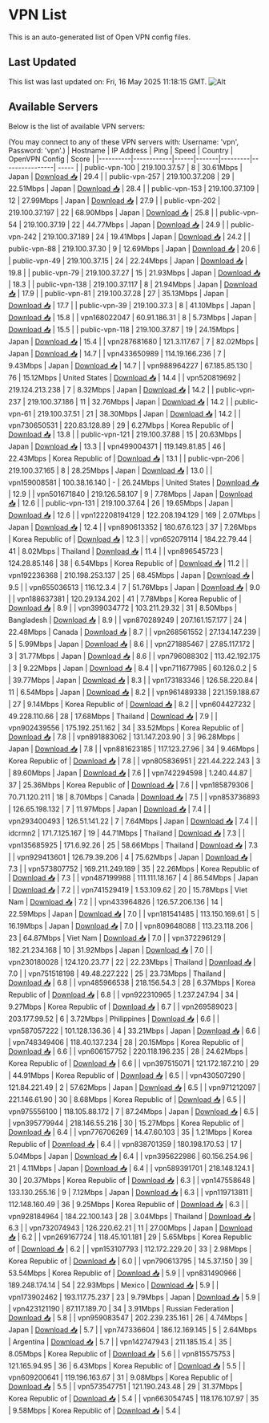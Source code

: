 # VPN List

This is an auto-generated list of Open VPN config files.

## Last Updated

This list was last updated on: Fri, 16 May 2025 11:18:15 GMT.
![Alt](https://repobeats.axiom.co/api/embed/186b98318ef1479477931607c1ad7d823f12451f.svg "Repobeats analytics image")

## Available Servers

Below is the list of available VPN servers:

(You may connect to any of these VPN servers with: Username: 'vpn', Password: 'vpn'.)
| Hostname | IP Address | Ping | Speed | Country | OpenVPN Config | Score |
|----------|------------|------|-------|---------|----------------| ----- |
| public-vpn-100 | 219.100.37.57 | 8 | 30.61Mbps | Japan | [Download 📥](./configs/server_0_JP.ovpn) | 29.4 |
| public-vpn-257 | 219.100.37.208 | 29 | 22.51Mbps | Japan | [Download 📥](./configs/server_1_JP.ovpn) | 28.4 |
| public-vpn-153 | 219.100.37.109 | 12 | 27.99Mbps | Japan | [Download 📥](./configs/server_2_JP.ovpn) | 27.9 |
| public-vpn-202 | 219.100.37.197 | 22 | 68.90Mbps | Japan | [Download 📥](./configs/server_3_JP.ovpn) | 25.8 |
| public-vpn-54 | 219.100.37.19 | 22 | 44.77Mbps | Japan | [Download 📥](./configs/server_4_JP.ovpn) | 24.9 |
| public-vpn-242 | 219.100.37.189 | 24 | 19.41Mbps | Japan | [Download 📥](./configs/server_5_JP.ovpn) | 24.2 |
| public-vpn-88 | 219.100.37.30 | 9 | 12.69Mbps | Japan | [Download 📥](./configs/server_6_JP.ovpn) | 20.6 |
| public-vpn-49 | 219.100.37.15 | 24 | 22.24Mbps | Japan | [Download 📥](./configs/server_7_JP.ovpn) | 19.8 |
| public-vpn-79 | 219.100.37.27 | 15 | 21.93Mbps | Japan | [Download 📥](./configs/server_8_JP.ovpn) | 18.3 |
| public-vpn-138 | 219.100.37.117 | 8 | 21.94Mbps | Japan | [Download 📥](./configs/server_9_JP.ovpn) | 17.9 |
| public-vpn-81 | 219.100.37.28 | 27 | 35.13Mbps | Japan | [Download 📥](./configs/server_10_JP.ovpn) | 17.7 |
| public-vpn-39 | 219.100.37.3 | 8 | 41.10Mbps | Japan | [Download 📥](./configs/server_11_JP.ovpn) | 15.8 |
| vpn168022047 | 60.91.186.31 | 8 | 5.73Mbps | Japan | [Download 📥](./configs/server_12_JP.ovpn) | 15.5 |
| public-vpn-118 | 219.100.37.87 | 19 | 24.15Mbps | Japan | [Download 📥](./configs/server_13_JP.ovpn) | 15.4 |
| vpn287681680 | 121.3.117.67 | 7 | 82.02Mbps | Japan | [Download 📥](./configs/server_14_JP.ovpn) | 14.7 |
| vpn433650989 | 114.19.166.236 | 7 | 9.43Mbps | Japan | [Download 📥](./configs/server_15_JP.ovpn) | 14.7 |
| vpn988964227 | 67.185.85.130 | 76 | 15.12Mbps | United States | [Download 📥](./configs/server_16_US.ovpn) | 14.4 |
| vpn520819692 | 219.124.213.238 | 7 | 8.32Mbps | Japan | [Download 📥](./configs/server_17_JP.ovpn) | 14.2 |
| public-vpn-237 | 219.100.37.186 | 11 | 32.76Mbps | Japan | [Download 📥](./configs/server_18_JP.ovpn) | 14.2 |
| public-vpn-61 | 219.100.37.51 | 21 | 38.30Mbps | Japan | [Download 📥](./configs/server_19_JP.ovpn) | 14.2 |
| vpn730650531 | 220.83.128.89 | 29 | 6.27Mbps | Korea Republic of | [Download 📥](./configs/server_20_KR.ovpn) | 13.8 |
| public-vpn-121 | 219.100.37.88 | 15 | 20.63Mbps | Japan | [Download 📥](./configs/server_21_JP.ovpn) | 13.3 |
| vpn499004371 | 119.149.81.85 | 46 | 22.43Mbps | Korea Republic of | [Download 📥](./configs/server_22_KR.ovpn) | 13.1 |
| public-vpn-206 | 219.100.37.165 | 8 | 28.25Mbps | Japan | [Download 📥](./configs/server_23_JP.ovpn) | 13.0 |
| vpn159008581 | 100.38.16.140 | - | 26.24Mbps | United States | [Download 📥](./configs/server_24_US.ovpn) | 12.9 |
| vpn501671840 | 219.126.58.107 | 9 | 7.78Mbps | Japan | [Download 📥](./configs/server_25_JP.ovpn) | 12.6 |
| public-vpn-131 | 219.100.37.64 | 26 | 19.65Mbps | Japan | [Download 📥](./configs/server_26_JP.ovpn) | 12.6 |
| vpn122208194129 | 122.208.194.129 | 169 | 2.07Mbps | Japan | [Download 📥](./configs/server_27_JP.ovpn) | 12.4 |
| vpn890613352 | 180.67.6.123 | 37 | 7.26Mbps | Korea Republic of | [Download 📥](./configs/server_28_KR.ovpn) | 12.3 |
| vpn652079114 | 184.22.79.44 | 41 | 8.02Mbps | Thailand | [Download 📥](./configs/server_29_TH.ovpn) | 11.4 |
| vpn896545723 | 124.28.85.146 | 38 | 6.54Mbps | Korea Republic of | [Download 📥](./configs/server_30_KR.ovpn) | 11.2 |
| vpn192236368 | 210.198.253.137 | 25 | 68.45Mbps | Japan | [Download 📥](./configs/server_31_JP.ovpn) | 9.5 |
| vpn655036513 | 116.12.3.4 | 7 | 51.76Mbps | Japan | [Download 📥](./configs/server_32_JP.ovpn) | 9.0 |
| vpn188637381 | 120.29.134.202 | 41 | 7.78Mbps | Korea Republic of | [Download 📥](./configs/server_33_KR.ovpn) | 8.9 |
| vpn399034772 | 103.211.29.32 | 31 | 8.50Mbps | Bangladesh | [Download 📥](./configs/server_34_BD.ovpn) | 8.9 |
| vpn870289249 | 207.161.157.177 | 24 | 22.48Mbps | Canada | [Download 📥](./configs/server_35_CA.ovpn) | 8.7 |
| vpn268561552 | 27.134.147.239 | 5 | 5.99Mbps | Japan | [Download 📥](./configs/server_36_JP.ovpn) | 8.6 |
| vpn271885467 | 27.85.117.172 | 3 | 31.77Mbps | Japan | [Download 📥](./configs/server_37_JP.ovpn) | 8.6 |
| vpn796088302 | 113.42.192.175 | 3 | 9.22Mbps | Japan | [Download 📥](./configs/server_38_JP.ovpn) | 8.4 |
| vpn711677985 | 60.126.0.2 | 5 | 39.77Mbps | Japan | [Download 📥](./configs/server_39_JP.ovpn) | 8.3 |
| vpn173183346 | 126.58.220.84 | 11 | 6.54Mbps | Japan | [Download 📥](./configs/server_40_JP.ovpn) | 8.2 |
| vpn961489338 | 221.159.188.67 | 27 | 9.14Mbps | Korea Republic of | [Download 📥](./configs/server_41_KR.ovpn) | 8.2 |
| vpn604427232 | 49.228.110.66 | 28 | 17.68Mbps | Thailand | [Download 📥](./configs/server_42_TH.ovpn) | 7.9 |
| vpn902439556 | 175.192.251.162 | 34 | 33.52Mbps | Korea Republic of | [Download 📥](./configs/server_43_KR.ovpn) | 7.8 |
| vpn891883062 | 131.147.203.90 | 3 | 96.28Mbps | Japan | [Download 📥](./configs/server_44_JP.ovpn) | 7.8 |
| vpn881623185 | 117.123.27.96 | 34 | 9.46Mbps | Korea Republic of | [Download 📥](./configs/server_45_KR.ovpn) | 7.8 |
| vpn805836951 | 221.44.222.243 | 3 | 89.60Mbps | Japan | [Download 📥](./configs/server_46_JP.ovpn) | 7.6 |
| vpn742294598 | 1.240.44.87 | 37 | 25.36Mbps | Korea Republic of | [Download 📥](./configs/server_47_KR.ovpn) | 7.6 |
| vpn185879306 | 70.71.120.211 | 18 | 8.70Mbps | Canada | [Download 📥](./configs/server_48_CA.ovpn) | 7.5 |
| vpn853736893 | 126.65.198.132 | 7 | 11.97Mbps | Japan | [Download 📥](./configs/server_49_JP.ovpn) | 7.4 |
| vpn293400493 | 126.51.141.22 | 7 | 7.64Mbps | Japan | [Download 📥](./configs/server_50_JP.ovpn) | 7.4 |
| idcrmn2 | 171.7.125.167 | 19 | 44.71Mbps | Thailand | [Download 📥](./configs/server_51_TH.ovpn) | 7.3 |
| vpn135685925 | 171.6.92.26 | 25 | 58.66Mbps | Thailand | [Download 📥](./configs/server_52_TH.ovpn) | 7.3 |
| vpn929413601 | 126.79.39.206 | 4 | 75.62Mbps | Japan | [Download 📥](./configs/server_53_JP.ovpn) | 7.3 |
| vpn573807752 | 169.211.249.189 | 35 | 22.26Mbps | Korea Republic of | [Download 📥](./configs/server_54_KR.ovpn) | 7.3 |
| vpn487199988 | 111.111.18.167 | 4 | 86.54Mbps | Japan | [Download 📥](./configs/server_55_JP.ovpn) | 7.2 |
| vpn741529419 | 1.53.109.62 | 20 | 15.78Mbps | Viet Nam | [Download 📥](./configs/server_56_VN.ovpn) | 7.2 |
| vpn433964826 | 126.57.206.136 | 14 | 22.59Mbps | Japan | [Download 📥](./configs/server_57_JP.ovpn) | 7.0 |
| vpn181541485 | 113.150.169.61 | 5 | 16.19Mbps | Japan | [Download 📥](./configs/server_58_JP.ovpn) | 7.0 |
| vpn809648088 | 113.23.118.206 | 23 | 64.87Mbps | Viet Nam | [Download 📥](./configs/server_59_VN.ovpn) | 7.0 |
| vpn372296129 | 182.21.234.168 | 10 | 31.92Mbps | Japan | [Download 📥](./configs/server_60_JP.ovpn) | 7.0 |
| vpn230180028 | 124.120.23.77 | 22 | 22.23Mbps | Thailand | [Download 📥](./configs/server_61_TH.ovpn) | 7.0 |
| vpn751518198 | 49.48.227.222 | 25 | 23.73Mbps | Thailand | [Download 📥](./configs/server_62_TH.ovpn) | 6.8 |
| vpn485966538 | 218.156.54.3 | 28 | 6.37Mbps | Korea Republic of | [Download 📥](./configs/server_63_KR.ovpn) | 6.8 |
| vpn922310965 | 1.237.247.94 | 34 | 9.27Mbps | Korea Republic of | [Download 📥](./configs/server_64_KR.ovpn) | 6.7 |
| vpn269589023 | 203.177.99.52 | 6 | 3.72Mbps | Philippines | [Download 📥](./configs/server_65_PH.ovpn) | 6.6 |
| vpn587057222 | 101.128.136.36 | 4 | 33.21Mbps | Japan | [Download 📥](./configs/server_66_JP.ovpn) | 6.6 |
| vpn748349406 | 118.40.137.234 | 28 | 20.15Mbps | Korea Republic of | [Download 📥](./configs/server_67_KR.ovpn) | 6.6 |
| vpn606157752 | 220.118.196.235 | 28 | 24.62Mbps | Korea Republic of | [Download 📥](./configs/server_68_KR.ovpn) | 6.6 |
| vpn397515071 | 121.172.187.210 | 29 | 44.91Mbps | Korea Republic of | [Download 📥](./configs/server_69_KR.ovpn) | 6.5 |
| vpn430507290 | 121.84.221.49 | 2 | 57.62Mbps | Japan | [Download 📥](./configs/server_70_JP.ovpn) | 6.5 |
| vpn971212097 | 221.146.61.90 | 30 | 8.68Mbps | Korea Republic of | [Download 📥](./configs/server_71_KR.ovpn) | 6.5 |
| vpn975556100 | 118.105.88.172 | 7 | 87.24Mbps | Japan | [Download 📥](./configs/server_72_JP.ovpn) | 6.5 |
| vpn395779944 | 218.146.55.216 | 30 | 15.27Mbps | Korea Republic of | [Download 📥](./configs/server_73_KR.ovpn) | 6.4 |
| vpn776706269 | 14.47.60.103 | 35 | 1.21Mbps | Korea Republic of | [Download 📥](./configs/server_74_KR.ovpn) | 6.4 |
| vpn838701359 | 180.198.170.53 | 17 | 5.04Mbps | Japan | [Download 📥](./configs/server_75_JP.ovpn) | 6.4 |
| vpn395622986 | 60.156.254.96 | 21 | 4.11Mbps | Japan | [Download 📥](./configs/server_76_JP.ovpn) | 6.4 |
| vpn589391701 | 218.148.124.1 | 30 | 20.37Mbps | Korea Republic of | [Download 📥](./configs/server_77_KR.ovpn) | 6.3 |
| vpn147558648 | 133.130.255.16 | 9 | 7.12Mbps | Japan | [Download 📥](./configs/server_78_JP.ovpn) | 6.3 |
| vpn119713811 | 112.148.160.49 | 36 | 9.25Mbps | Korea Republic of | [Download 📥](./configs/server_79_KR.ovpn) | 6.3 |
| vpn928184964 | 184.22.100.143 | 28 | 3.04Mbps | Thailand | [Download 📥](./configs/server_80_TH.ovpn) | 6.3 |
| vpn732074943 | 126.220.62.21 | 11 | 27.00Mbps | Japan | [Download 📥](./configs/server_81_JP.ovpn) | 6.2 |
| vpn269167724 | 118.45.101.181 | 29 | 5.65Mbps | Korea Republic of | [Download 📥](./configs/server_82_KR.ovpn) | 6.2 |
| vpn153107793 | 112.172.229.20 | 33 | 2.98Mbps | Korea Republic of | [Download 📥](./configs/server_83_KR.ovpn) | 6.0 |
| vpn790613795 | 14.5.37.150 | 39 | 53.54Mbps | Korea Republic of | [Download 📥](./configs/server_84_KR.ovpn) | 5.9 |
| vpn831490966 | 189.248.174.14 | 54 | 22.93Mbps | Mexico | [Download 📥](./configs/server_85_MX.ovpn) | 5.9 |
| vpn173902462 | 193.117.75.237 | 23 | 9.79Mbps | Japan | [Download 📥](./configs/server_86_JP.ovpn) | 5.9 |
| vpn423121190 | 87.117.189.70 | 34 | 3.91Mbps | Russian Federation | [Download 📥](./configs/server_87_RU.ovpn) | 5.8 |
| vpn959083547 | 202.239.235.161 | 26 | 4.74Mbps | Japan | [Download 📥](./configs/server_88_JP.ovpn) | 5.7 |
| vpn747336604 | 186.12.169.145 | 5 | 2.64Mbps | Argentina | [Download 📥](./configs/server_89_AR.ovpn) | 5.7 |
| vpn142747943 | 211.185.15.4 | 35 | 8.05Mbps | Korea Republic of | [Download 📥](./configs/server_90_KR.ovpn) | 5.6 |
| vpn815575753 | 121.165.94.95 | 36 | 6.43Mbps | Korea Republic of | [Download 📥](./configs/server_91_KR.ovpn) | 5.5 |
| vpn609200641 | 119.196.163.67 | 31 | 9.08Mbps | Korea Republic of | [Download 📥](./configs/server_92_KR.ovpn) | 5.5 |
| vpn573547751 | 121.190.243.48 | 29 | 31.37Mbps | Korea Republic of | [Download 📥](./configs/server_93_KR.ovpn) | 5.4 |
| vpn663054745 | 118.176.107.97 | 35 | 9.58Mbps | Korea Republic of | [Download 📥](./configs/server_94_KR.ovpn) | 5.4 |
